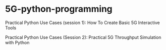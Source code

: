 # 5G-python-programming
Practical Python Use Cases (session 1): How To Create Basic 5G Interactive Tools

Practical Python Use Cases (Session 2): Practical 5G Throughput Simulation with Python
